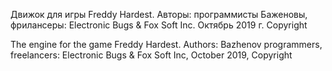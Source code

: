 Движок для игры Freddy Hardest. Авторы: программисты Баженовы, фрилансеры: Electronic Bugs & Fox Soft Inc. Октябрь 2019 г. Copyright

The engine for the game Freddy Hardest. Authors: Bazhenov programmers, freelancers: Electronic Bugs & Fox Soft Inc, October 2019, Copyright 
